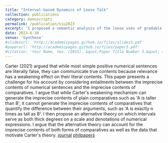 ```yaml
---
title: "Interval-based Dynamics of Loose Talk"
collection: publications
category: manuscripts
permalink: /publication/siu2023
excerpt: 'I proposed a semantic analysis of the loose uses of gradable adjectives (e.g. tall) and measure phrases (e.g. 180 cm).'
date: 2023-6-30
venue: 'Synthese'
#slidesurl: 'http://academicpages.github.io/files/slides3.pdf'
#paperurl: 'http://academicpages.github.io/files/paper3.pdf'
#citation: 'Your Name, You. (2015). &quot;Paper Title Number 3.&quot; <i>Journal 1</i>. 1(3).'
---
```

Carter (2021) argued that while most simple positive numerical sentences are literally false, they can communicate true contents because relevance has a weakening effect on their literal contents. This paper presents a challenge for his account by considering entailments between the imprecise contents of numerical sentences and the imprecise contents of comparatives. I argue that while Carter's weakening mechanism can generate the imprecise contents of plain comparatives such as 'A is taller than B', it cannot generate the imprecise contents of comparatives that quantify the difference between their arguments, such as 'A is exactly n times as tall as B'. I then propose an alternative theory on which intervals serve as both thick degrees on a scale and denotations of numerical expressions. I argue that the alternative theory can account for the imprecise contents of both forms of comparatives as well as the data that motivate Carter's theory. [journal](https://link.springer.com/article/10.1007/s11229-023-04231-1) [philpapers](https://philpapers.org/go.pl?aid=SIUIDO)
